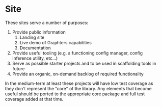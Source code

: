 # Site

These sites serve a number of purposes:

1. Provide public information
    1. Landing site
    1. Live demo of Graphters capabilities
    1. Documentation
1. Provide useful tooling (e.g. a functioning config manager, config inference utility, etc...)
1. Serve as possible starter projects and to be used in scaffolding tools in future
1. Provide an organic, on-demand backlog of required functionality

In the medium-term at least these projects will have low test coverage as they don't represent the "core" of the library. Any elements that become useful should be ported to the appropriate core package and full test coverage added at that time.
